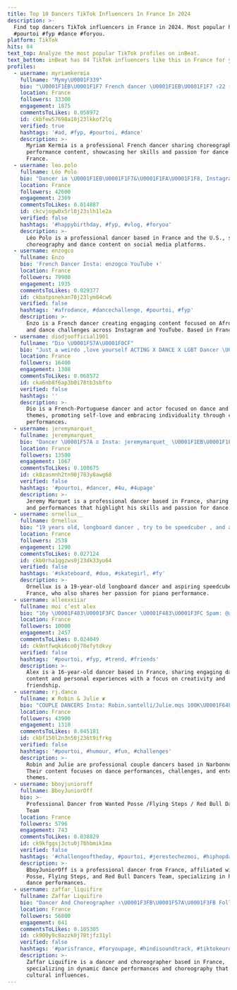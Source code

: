 ```yaml
---
title: Top 10 Dancers TikTok Influencers In France In 2024
description: >-
  Find top dancers TikTok influencers in France in 2024. Most popular hashtags:
  #pourtoi #fyp #dance #foryou.
platform: TikTok
hits: 84
text_top: Analyze the most popular TikTok profiles on inBeat.
text_bottom: inBeat has 84 TikTok influencers like this in France for you to pitch.
profiles:
  - username: myriamkermia
    fullname: "Mymy\U0001F339"
    bio: "\U0001F1EB\U0001F1F7 French dancer \U0001F1EB\U0001F1F7 ✌️22 ✌️ ✉️ myriam.krm@gmail.com ✉️"
    location: France
    followers: 33300
    engagement: 1875
    commentsToLikes: 0.058972
    id: ckbfew57698a10j23lkkof2lq
    verified: true
    hashtags: '#ad, #fyp, #pourtoi, #dance'
    description: >-
      Myriam Kermia is a professional French dancer sharing choreography and
      performance content, showcasing her skills and passion for dance from
      France.
  - username: leo.polo
    fullname: Léo Polo
    bio: "Dancer in \U0001F1EB\U0001F1F7&\U0001F1FA\U0001F1F8, Instagram : leo.danse"
    location: France
    followers: 42600
    engagement: 2369
    commentsToLikes: 0.014887
    id: ckcvjogw0x5rl0j23slh1le2a
    verified: false
    hashtags: '#happybirthday, #fyp, #vlog, #foryou'
    description: >-
      Léo Polo is a professional dancer based in France and the U.S., sharing
      choreography and dance content on social media platforms.
  - username: enzogco
    fullname: Enzo
    bio: 'French Dancer Insta: enzogco YouTube ⬇️'
    location: France
    followers: 79900
    engagement: 1935
    commentsToLikes: 0.029377
    id: ckbatpsnekan70j23lym84cw6
    verified: false
    hashtags: '#afrodance, #dancechallenge, #pourtoi, #fyp'
    description: >-
      Enzo is a French dancer creating engaging content focused on Afro dance
      and dance challenges across Instagram and YouTube. Based in France.
  - username: diodjoofficial1901
    fullname: "Dio \U0001F57A\U0001F0CF"
    bio: "Just a weirdo ,love yourself ACTING X DANCE X LGBT Dancer \U0001F1EB\U0001F1F7\U0001F1F5\U0001F1F9"
    location: France
    followers: 16400
    engagement: 1308
    commentsToLikes: 0.068572
    id: cka6nb8f6ap3b0i78tb3sbfto
    verified: false
    hashtags: ''
    description: >-
      Dio is a French-Portuguese dancer and actor focused on dance and LGBT
      themes, promoting self-love and embracing individuality through creative
      performances.
  - username: jeremymarquet_
    fullname: jeremymarquet_
    bio: "Dancer \U0001F57A ♊️ Insta: jeremymarquet_ \U0001F1EB\U0001F1F7\U0001F525"
    location: France
    followers: 13500
    engagement: 1067
    commentsToLikes: 0.108675
    id: ck8zasmnh2tn90j783y8awg68
    verified: false
    hashtags: '#pourtoi, #dancer, #4u, #4upage'
    description: >-
      Jeremy Marquet is a professional dancer based in France, sharing insights
      and performances that highlight his skills and passion for dance.
  - username: ornellux__
    fullname: Ornellux
    bio: "19 years old, longboard dancer , try to be speedcuber , and a bit pianist \U0001F5A4"
    location: France
    followers: 2538
    engagement: 1290
    commentsToLikes: 0.027124
    id: ckb0rha1qgzws0j23dk33yo64
    verified: false
    hashtags: '#skateboard, #duo, #skategirl, #fy'
    description: >-
      Ornellux is a 19-year-old longboard dancer and aspiring speedcuber from
      France, who also shares her passion for piano performance.
  - username: alleexxiiar
    fullname: moi c’est alex
    bio: "16y \U0001F483\U0001F3FC Dancer \U0001F483\U0001F3FC Spam: @alexiarbd"
    location: France
    followers: 10000
    engagement: 2457
    commentsToLikes: 0.024049
    id: ck9ntfwqki6co0j78efytdkvy
    verified: false
    hashtags: '#pourtoi, #fyp, #trend, #friends'
    description: >-
      Alex is a 16-year-old dancer based in France, sharing engaging dance
      content and personal experiences with a focus on creativity and
      friendship.
  - username: rj.dance
    fullname: ✘ Robin & Julie ✘
    bio: "COUPLE DANCERS Insta: Robin.santelli/Julie.mqs 100K\U0001F64F\U0001F3FB \U0001F4CDNARBONNE"
    location: France
    followers: 43900
    engagement: 1310
    commentsToLikes: 0.045181
    id: ckbf150l2n3n50j236t9ifrkg
    verified: false
    hashtags: '#pourtoi, #humour, #fun, #challenges'
    description: >-
      Robin and Julie are professional couple dancers based in Narbonne, France.
      Their content focuses on dance performances, challenges, and entertaining
      themes.
  - username: bboyjunioroff
    fullname: BboyJuniorOff
    bio: >-
      Professional Dancer from Wanted Posse /Flying Steps / Red Bull Dancers
      Team
    location: France
    followers: 5796
    engagement: 743
    commentsToLikes: 0.038829
    id: ck9kfggsj3ctu0j78hbmik1ma
    verified: false
    hashtags: '#challengeoftheday, #pourtoi, #jerestechezmoi, #hiphopdance'
    description: >-
      BboyJuniorOff is a professional dancer from France, affiliated with Wanted
      Posse, Flying Steps, and Red Bull Dancers Team, specializing in hip-hop
      dance performances.
  - username: zaffar_liquifire
    fullname: Zaffar Liquifire
    bio: "Dancer And Choreographer ✌\U0001F3FB\U0001F57A\U0001F3FB Follow Me On Insatagram Zaffar_liquifire \U0001F1EE\U0001F1F3+\U0001F1EB\U0001F1F7"
    location: France
    followers: 56800
    engagement: 641
    commentsToLikes: 0.105305
    id: ck900y9c8azzk0j78tjfz31yl
    verified: false
    hashtags: '#parisfrance, #foryoupage, #hindisoundtrack, #tiktokeuropean'
    description: >-
      Zaffar Liquifire is a dancer and choreographer based in France,
      specializing in dynamic dance performances and choreography that blend
      cultural influences.
---
```



